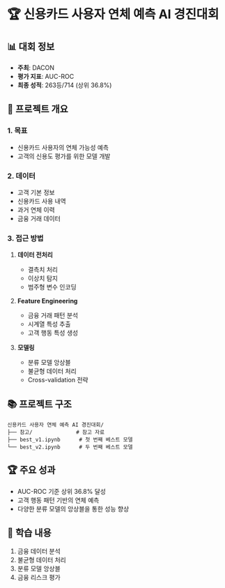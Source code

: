 # 🏆 신용카드 사용자 연체 예측 AI 경진대회

## 📊 대회 정보
- **주최**: DACON
- **평가 지표**: AUC-ROC
- **최종 성적**: 263등/714 (상위 36.8%)

## 🎯 프로젝트 개요
### 1. 목표
- 신용카드 사용자의 연체 가능성 예측
- 고객의 신용도 평가를 위한 모델 개발

### 2. 데이터
- 고객 기본 정보
- 신용카드 사용 내역
- 과거 연체 이력
- 금융 거래 데이터

### 3. 접근 방법
1. **데이터 전처리**
   - 결측치 처리
   - 이상치 탐지
   - 범주형 변수 인코딩

2. **Feature Engineering**
   - 금융 거래 패턴 분석
   - 시계열 특성 추출
   - 고객 행동 특성 생성

3. **모델링**
   - 분류 모델 앙상블
   - 불균형 데이터 처리
   - Cross-validation 전략

## 📚 프로젝트 구조
```
신용카드 사용자 연체 예측 AI 경진대회/
├── 참고/              # 참고 자료
├── best_v1.ipynb      # 첫 번째 베스트 모델
└── best_v2.ipynb      # 두 번째 베스트 모델
```

## 🏆 주요 성과
- AUC-ROC 기준 상위 36.8% 달성
- 고객 행동 패턴 기반의 연체 예측
- 다양한 분류 모델의 앙상블을 통한 성능 향상

## 📝 학습 내용
1. 금융 데이터 분석
2. 불균형 데이터 처리
3. 분류 모델 앙상블
4. 금융 리스크 평가 